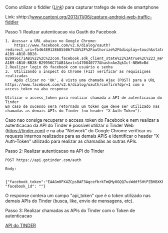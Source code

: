 Como utilizar o fiddler (<a href="https://www.telerik.com/fiddler">Link</a>) para capturar trafego de rede de smartphone

Link: shttp://www.cantoni.org/2013/11/06/capture-android-web-traffic-fiddler


Passo 1: Realizar autenticacao via Oauth do Facebook
	
	1. Acessar a URL abaixo no Google Chrome:
		https://www.facebook.com/v2.6/dialog/oauth?redirect_uri=fb464891386855067%3A%2F%2Fauthorize%2F&display=touch&state=%7B%22challenge%22%3A%22IUUkEUqIGud332lfu%252BMJhxL4Wlc%253D%22%2C%220_auth_logger_id%22%3A%2230F06532-A1B9-4B10-BB28-B29956C71AB1%22%2C%22com.facebook.sdk_client_state%22%3Atrue%2C%223_method%22%3A%22sfvc_auth%22%7D&scope=user_birthday%2Cuser_photos%2Cuser_education_history%2Cemail%2Cuser_relationship_details%2Cuser_friends%2Cuser_work_history%2Cuser_likes&response_type=token%2Csigned_request&default_audience=friends&return_scopes=true&auth_type=rerequest&client_id=464891386855067&ret=login&sdk=ios&logger_id=30F06532-A1B9-4B10-BB28-B29956C71AB1&ext=1470840777&hash=AeZqkIcf-NEW6vBd
	2.Realizar login do facebook com usuário e senha
	3.	Utilizando o inspect do Chrome (F12) verificar as requisiçoes realizadas
		Após clicar no 'OK', é visto uma chamada Ajax (POST) para a URL https://www.facebook.com/v2.6/dialog/oauth/confirm?dpr=1 com o access_token na aba response

	Utilizar o access_token para realizar chamada a API de autenticacao do Tinder
	Em caso de sucesso sera retornado um token que deve ser utilizado nas chamadas as demais APIs do Tinder (no header "X-Auth-Token").
	

Caso nao consiga recuperar o access_token do Facebook e nem realizar a autenticacao da API do Tinder é possível utilizar o Tinder Web (https://tinder.com) e na aba "Network" do Google Chrome
verificar os requests internos realizados para as demais APIS e identificar o header "X-Auth-Token" utilizado para realizar as chamadas as outras APIs.


Passo 2: Realizar autenticacao na API do Tinder

	POST https://api.gotinder.com/auth

	Body:

		{"facebook_token":"EAAGm0PX4ZCpsBAF3AgcefbrkTmQMy0GQQ7usWddfSHtPZBHBXKPb4Ds7UvhVVkn4LLFiZByLLsBcDtNGVbcV4zfG4alFkESV54B1ZAC8wevIZAwHwKayL5QYLzarmt43b49ZAFb1mQCEa9ehm8qHcFWl09sMc6yd6teleNNEr08gAHNJWWhqhhWZBICNbQOomNkyuGUHJhsdXZBZCJjd5mobSSzMgdKL7sWvvE0MoXNA9R4brZCxhT3p9yaXBNENofLQYZD",
	"facebook_id": ""}

O response contera um campo "api_token" que é o token utilizado nas demais APIs do Tinder (busca, like, envio de mensagens, etc).

Passo 3: Realizar chamadas as APIs do Tinder com o Token de autenticacao


<a href="https://github.com/fbessez/Tinder">API do TINDER</a>